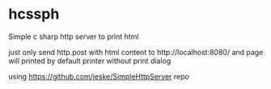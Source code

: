 # hcssph
Simple c sharp http server to print html 

just only send http.post with html content to http://localhost:8080/ 
and page will  printed by default printer without print dialog

using https://github.com/jeske/SimpleHttpServer repo
